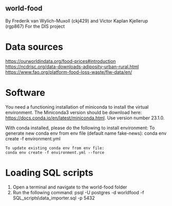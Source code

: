 ## world-food
By Frederik van Wylich-Muxoll (ckj429) and Victor Kaplan Kjellerup (rgp867)
For the DIS project

# Data sources
https://ourworldindata.org/food-prices#introduction
https://ncdrisc.org/data-downloads-adiposity-urban-rural.html
https://www.fao.org/platform-food-loss-waste/flw-data/en/

# Software
You need a functioning installation of miniconda to install the virtual environment. The Miniconda3 version should be download here: https://docs.conda.io/en/latest/miniconda.html. Use version number 23.1.0.

With conda installed, please do the following to install environment:
    To generate new conda env from env file (default name fake-news):
    conda env create -f environment.yml

    To update existing conda env from env file:
    conda env create -f environment.yml --force

# Loading SQL scripts
1. Open a terminal and navigate to the world-food folder
2. Run the following command:
    psql -U postgres -d worldfood -f SQL_scripts\data_importer.sql -p 5432